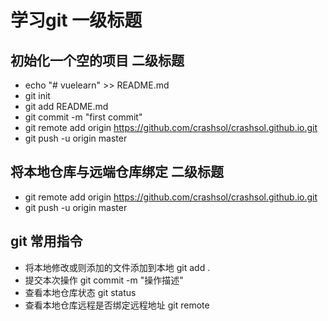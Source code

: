 # 学习git 一级标题  

## 初始化一个空的项目  二级标题
- echo "# vuelearn" >> README.md
- git init
- git add README.md
- git commit -m "first commit"
- git remote add origin https://github.com/crashsol/crashsol.github.io.git
- git push -u origin master

## 将本地仓库与远端仓库绑定 二级标题
- git remote add origin https://github.com/crashsol/crashsol.github.io.git
- git push -u origin master

## git 常用指令
- 将本地修改或则添加的文件添加到本地 git add .  
- 提交本次操作 git commit -m "操作描述"
- 查看本地仓库状态 git status
- 查看本地仓库远程是否绑定远程地址 git remote
